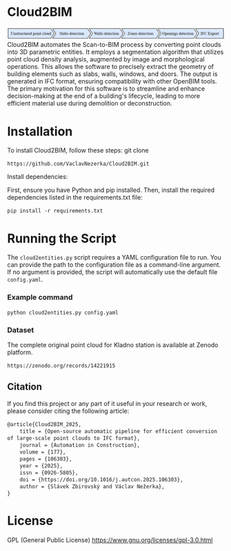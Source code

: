 # Cloud2BIM 
![Workflow](title.png)
Cloud2BIM automates the Scan-to-BIM process by converting point clouds into 3D parametric entities.  It employs a segmentation algorithm that utilizes point cloud density analysis, augmented by image and morphological operations. This allows the software to precisely extract the geometry of building elements such as slabs, walls, windows, and doors. The output is generated in IFC format, ensuring compatibility with other OpenBIM tools. The primary motivation for this software is to streamline and enhance decision-making at the end of a building's lifecycle, leading to more efficient material use during demolition or deconstruction.
# Installation
To install Cloud2BIM, follow these steps:
git clone 
```
https://github.com/VaclavNezerka/Cloud2BIM.git
```

Install dependencies:

First, ensure you have Python and pip installed.
Then, install the required dependencies listed in the requirements.txt file:
```
pip install -r requirements.txt
```
# Running the Script
The `cloud2entities.py` script requires a YAML configuration file to run. You can provide the path to the 
configuration file as a command-line argument. If no argument is provided, the script will 
automatically use the default file `config.yaml`.

### Example command
```
python cloud2entities.py config.yaml
```
### Dataset
The complete original point cloud for Kladno station is available at Zenodo platform.
```
https://zenodo.org/records/14221915
```
## Citation

If you find this project or any part of it useful in your research or work, please consider citing the following article:
```
@article{Cloud2BIM_2025,
    title = {Open-source automatic pipeline for efficient conversion of large-scale point clouds to IFC format},
    journal = {Automation in Construction},
    volume = {177},
    pages = {106303},
    year = {2025},
    issn = {0926-5805},
    doi = {https://doi.org/10.1016/j.autcon.2025.106303},
    author = {Slávek Zbirovský and Václav Nežerka},
}
```
# License
GPL (General Public License)
https://www.gnu.org/licenses/gpl-3.0.html
